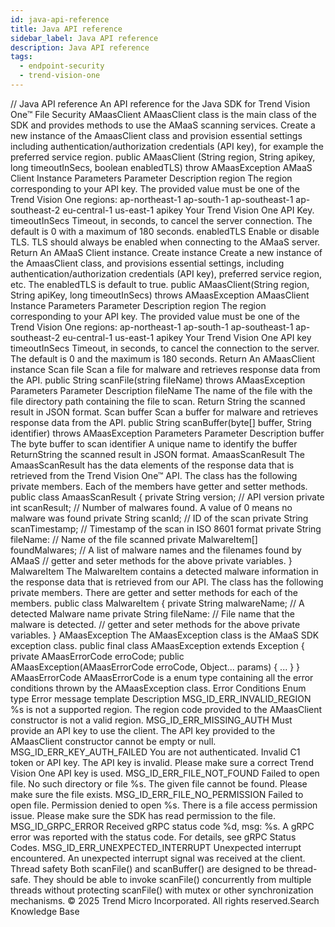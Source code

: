 ```yaml
---
id: java-api-reference
title: Java API reference
sidebar_label: Java API reference
description: Java API reference
tags:
  - endpoint-security
  - trend-vision-one
---
```


/*<![CDATA[*/ $('#title').html($('meta[name=map-description]').attr('content')); /*]]>*/ Java API reference An API reference for the Java SDK for Trend Vision One™ File Security AMaasClient AMaasClient class is the main class of the SDK and provides methods to use the AMaaS scanning services. Create a new instance of the AmaasClient class and provision essential settings including authentication/authorization credentials (API key), for example the preferred service region. public AMaasClient (String region, String apikey, long timeoutInSecs, boolean enabledTLS) throw AMaasException AMaaS Client Instance Parameters Parameter Description region The region corresponding to your API key. The provided value must be one of the Trend Vision One regions: ap-northeast-1 ap-south-1 ap-southeast-1 ap-southeast-2 eu-central-1 us-east-1 apikey Your Trend Vision One API Key. timeoutInSecs Timeout, in seconds, to cancel the server connection. The default is 0 with a maximum of 180 seconds. enabledTLS Enable or disable TLS. TLS should always be enabled when connecting to the AMaaS server. Return An AMaaS Client instance. Create instance Create a new instance of the AmaasClient class, and provisions essential settings, including authentication/authorization credentials (API key), preferred service region, etc. The enabledTLS is default to true. public AMaasClient(String region, String apiKey, long timeoutInSecs) throws AMaasException AMaasClient Instance Parameters Parameter Description region The region corresponding to your API key. The provided value must be one of the Trend Vision One regions: ap-northeast-1 ap-south-1 ap-southeast-1 ap-southeast-2 eu-central-1 us-east-1 apikey Your Trend Vision One API key timeoutInSecs Timeout, in seconds, to cancel the connection to the server. The default is 0 and the maximum is 180 seconds. Return An AMaasClient instance Scan file Scan a file for malware and retrieves response data from the API. public String scanFile(string fileName) throws AMaasException Parameters Parameter Description fileName The name of the file with the file directory path containing the file to scan. Return String the scanned result in JSON format. Scan buffer Scan a buffer for malware and retrieves response data from the API. public String scanBuffer(byte[] buffer, String identifier) throws AMaasException Parameters Parameter Description buffer The byte buffer to scan identifier A unique name to identify the buffer ReturnString the scanned result in JSON format. AmaasScanResult The AmaasScanResult has the data elements of the response data that is retrieved from the Trend Vision One™ API. The class has the following private members. Each of the members have getter and setter methods. public class AmaasScanResult { private String version; // API version private int scanResult; // Number of malwares found. A value of 0 means no malware was found private String scanId; // ID of the scan private String scanTimestamp; // Timestamp of the scan in ISO 8601 format private String fileName: // Name of the file scanned private MalwareItem[] foundMalwares; // A list of malware names and the filenames found by AMaaS // getter and seter methods for the above private variables. } MalwareItem The MalwareItem contains a detected malware information in the response data that is retrieved from our API. The class has the following private members. There are getter and setter methods for each of the members. public class MalwareItem { private String malwareName; // A detected Malware name private String fileName: // File name that the malware is detected. // getter and seter methods for the above private variables. } AMaasException The AMaasException class is the AMaaS SDK exception class. public final class AMaasException extends Exception { private AMaasErrorCode erroCode; public AMaasException(AMaasErrorCode erroCode, Object... params) { ... } } AMaasErrorCode AMaasErrorCode is a enum type containing all the error conditions thrown by the AMaasException class. Error Conditions Enum type Error message template Description MSG_ID_ERR_INVALID_REGION %s is not a supported region. The region code provided to the AMaasClient constructor is not a valid region. MSG_ID_ERR_MISSING_AUTH Must provide an API key to use the client. The API key provided to the AMaasClient constructor cannot be empty or null. MSG_ID_ERR_KEY_AUTH_FAILED You are not authenticated. Invalid C1 token or API key. The API key is invalid. Please make sure a correct Trend Vision One API key is used. MSG_ID_ERR_FILE_NOT_FOUND Failed to open file. No such directory or file %s. The given file cannot be found. Please make sure the file exists. MSG_ID_ERR_FILE_NO_PERMISSION Failed to open file. Permission denied to open %s. There is a file access permission issue. Please make sure the SDK has read permission to the file. MSG_ID_GRPC_ERROR Received gRPC status code %d, msg: %s. A gRPC error was reported with the status code. For details, see gRPC Status Codes. MSG_ID_ERR_UNEXPECTED_INTERRUPT Unexpected interrupt encountered. An unexpected interrupt signal was received at the client. Thread safety Both scanFile() and scanBuffer() are designed to be thread-safe. They should be able to invoke scanFile() concurrently from multiple threads without protecting scanFile() with mutex or other synchronization mechanisms. © 2025 Trend Micro Incorporated. All rights reserved.Search Knowledge Base